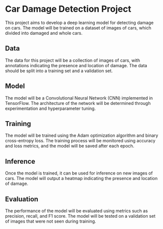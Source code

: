 # Car Damage Detection Project
This project aims to develop a deep learning model for detecting damage on cars.
The model will be trained on a dataset of images of cars, which divided into damaged and whole cars.
## Data
The data for this project will be a collection of images of cars, with annotations indicating the presence and location of damage. The data should be split into a training set and a validation set.

## Model
The model will be a Convolutional Neural Network (CNN) implemented in TensorFlow. The architecture of the network will be determined through experimentation and hyperparameter tuning.

## Training
The model will be trained using the Adam optimization algorithm and binary cross-entropy loss. The training process will be monitored using accuracy and loss metrics, and the model will be saved after each epoch.

## Inference
Once the model is trained, it can be used for inference on new images of cars. The model will output a heatmap indicating the presence and location of damage.

## Evaluation
The performance of the model will be evaluated using metrics such as precision, recall, and F1 score. The model will be tested on a validation set of images that were not seen during training.
